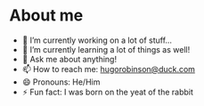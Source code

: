 # About me


- 🔭 I’m currently working on a lot of stuff...
- 🌱 I’m currently learning a lot of things as well!
- 💬 Ask me about anything!
- 📫 How to reach me: hugorobinson@duck.com
- 😄 Pronouns: He/Him
- ⚡ Fun fact: I was born on the yeat of the rabbit
